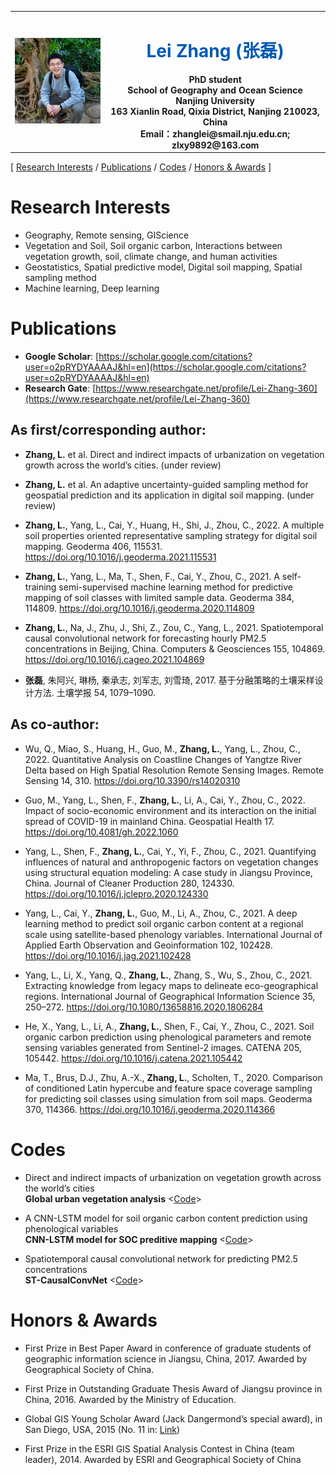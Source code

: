 <table border="0">
  <tr>
    <td width="30%">
      <img src="./img/L.Z.jpg" width="100%">
    </td>
    <td width="70%" align="center" valign="middle">
      <h1><font color="#005AB5">Lei Zhang (张磊)</font></h1>
      <b>PhD student</b><br/>
      <b>School of Geography and Ocean Science</b><br/>
      <b>Nanjing University</b><br/>
      <b>163 Xianlin Road, Qixia District, Nanjing 210023, China</b><br/>
      <b>Email：zhanglei@smail.nju.edu.cn; zlxy9892@163.com</b><br/>
    </td>
  </tr>
</table>

[
    <!-- <a href="#News">News</a> / -->
    <a href="#Research">Research Interests</a> /
    <!-- <a href="#Education">Education</a> / -->
    <!-- <a href="#Experience">Professional Experience</a> / -->
    <a href="#Publications">Publications</a> /
    <a href="#Codes">Codes</a> /
    <!-- <a href="#Professional">Professional Service</a> / -->
    <a href="#Awards">Honors & Awards</a>
]

<a name="Research"></a>

# Research Interests
- Geography, Remote sensing, GIScience
- Vegetation and Soil, Soil organic carbon, Interactions between vegetation growth, soil, climate change, and human activities
- Geostatistics, Spatial predictive model, Digital soil mapping, Spatial sampling method
- Machine learning, Deep learning

<a name="Publications"></a>

# Publications
- **Google Scholar**: [https://scholar.google.com/citations?user=o2pRYDYAAAAJ&hl=en](https://scholar.google.com/citations?user=o2pRYDYAAAAJ&hl=en)
- **Research Gate**: [https://www.researchgate.net/profile/Lei-Zhang-360](https://www.researchgate.net/profile/Lei-Zhang-360)

## As first/corresponding author:
- **Zhang, L.** et al. Direct and indirect impacts of urbanization on vegetation growth across the world’s cities. (under review)

- **Zhang, L.** et al. An adaptive uncertainty-guided sampling method for geospatial prediction and its application in digital soil mapping. (under review)

- **Zhang, L.**, Yang, L., Cai, Y., Huang, H., Shi, J., Zhou, C., 2022. A multiple soil properties oriented representative sampling strategy for digital soil mapping. Geoderma 406, 115531. https://doi.org/10.1016/j.geoderma.2021.115531

- **Zhang, L.**, Yang, L., Ma, T., Shen, F., Cai, Y., Zhou, C., 2021. A self-training semi-supervised machine learning method for predictive mapping of soil classes with limited sample data. Geoderma 384, 114809. https://doi.org/10.1016/j.geoderma.2020.114809

- **Zhang, L.**, Na, J., Zhu, J., Shi, Z., Zou, C., Yang, L., 2021. Spatiotemporal causal convolutional network for forecasting hourly PM2.5 concentrations in Beijing, China. Computers & Geosciences 155, 104869. https://doi.org/10.1016/j.cageo.2021.104869

- **张磊**, 朱阿兴, 琳杨, 秦承志, 刘军志, 刘雪琦, 2017. 基于分融策略的土壤采样设计方法. 土壤学报 54, 1079–1090.

## As co-author:
- Wu, Q., Miao, S., Huang, H., Guo, M., **Zhang, L.**, Yang, L., Zhou, C., 2022. Quantitative Analysis on Coastline Changes of Yangtze River Delta based on High Spatial Resolution Remote Sensing Images. Remote Sensing 14, 310. https://doi.org/10.3390/rs14020310

- Guo, M., Yang, L., Shen, F., **Zhang, L.**, Li, A., Cai, Y., Zhou, C., 2022. Impact of socio-economic environment and its interaction on the initial spread of COVID-19 in mainland China. Geospatial Health 17. https://doi.org/10.4081/gh.2022.1060

- Yang, L., Shen, F., **Zhang, L.**, Cai, Y., Yi, F., Zhou, C., 2021. Quantifying influences of natural and anthropogenic factors on vegetation changes using structural equation modeling: A case study in Jiangsu Province, China. Journal of Cleaner Production 280, 124330. https://doi.org/10.1016/j.jclepro.2020.124330

- Yang, L., Cai, Y., **Zhang, L.**, Guo, M., Li, A., Zhou, C., 2021. A deep learning method to predict soil organic carbon content at a regional scale using satellite-based phenology variables. International Journal of Applied Earth Observation and Geoinformation 102, 102428. https://doi.org/10.1016/j.jag.2021.102428

- Yang, L., Li, X., Yang, Q., **Zhang, L.**, Zhang, S., Wu, S., Zhou, C., 2021. Extracting knowledge from legacy maps to delineate eco-geographical regions. International Journal of Geographical Information Science 35, 250–272. https://doi.org/10.1080/13658816.2020.1806284

- He, X., Yang, L., Li, A., **Zhang, L.**, Shen, F., Cai, Y., Zhou, C., 2021. Soil organic carbon prediction using phenological parameters and remote sensing variables generated from Sentinel-2 images. CATENA 205, 105442. https://doi.org/10.1016/j.catena.2021.105442

- Ma, T., Brus, D.J., Zhu, A.-X., **Zhang, L.**, Scholten, T., 2020. Comparison of conditioned Latin hypercube and feature space coverage sampling for predicting soil classes using simulation from soil maps. Geoderma 370, 114366. https://doi.org/10.1016/j.geoderma.2020.114366

<a name="Codes"></a>

# Codes
- Direct and indirect impacts of urbanization on vegetation growth across the world’s cities \
**Global urban vegetation analysis** <[Code](https://github.com/zlxy9892/Global_Urbanization_Impacts_on_Vegetation.git)>

- A CNN-LSTM model for soil organic carbon content prediction using phenological variables \
**CNN-LSTM model for SOC preditive mapping** <[Code]()>

- Spatiotemporal causal convolutional network for predicting PM2.5 concentrations \
**ST-CausalConvNet** <[Code](https://github.com/zlxy9892/ST-CausalConvNet.git)>

<a name="Awards"></a>

# Honors & Awards
- First Prize in Best Paper Award in conference of graduate students of geographic information science in Jiangsu, China, 2017. Awarded by Geographical Society of China.

- First Prize in Outstanding Graduate Thesis Award of Jiangsu province in China, 2016. Awarded by 
the Ministry of Education.

- Global GIS Young Scholar Award (Jack Dangermond’s special award), in San Diego, USA, 2015 (No. 11 in: [Link](http://www.arcgis.com/apps/MapTour/index.html?appid=a383612f79354488929beabcd266cd77))

- First Prize in the ESRI GIS Spatial Analysis Contest in China (team leader), 2014. Awarded by ESRI and Geographical Society of China
